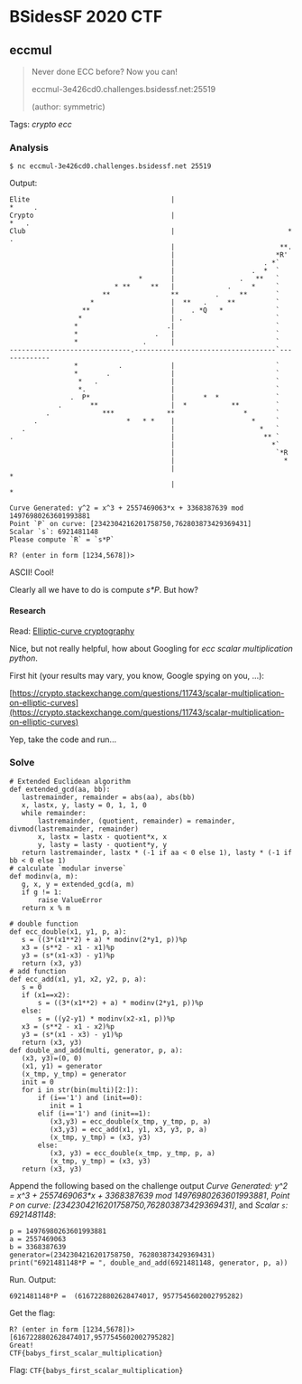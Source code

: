 # BSidesSF 2020 CTF

## eccmul

> Never done ECC before? Now you can!
>
> eccmul-3e426cd0.challenges.bsidessf.net:25519
>
> (author: symmetric)

Tags: _crypto_ _ecc_

### Analysis

```
$ nc eccmul-3e426cd0.challenges.bsidessf.net 25519
```

Output:

```
Elite                                   |                               *     .
Crypto                                  |                              *   .
Club                                    |                            *  .
                                        |                          **.
                                        |                         *R'
                                        |                      . *`
                                        |                   .  *  `
                                *       |                .   **   `
                          * **     **   |             .     *     `
                       **               **         .     **       `
                    *                   |  **   .     **          `
                  **                    |    . *Q   *             `
                 *                      | .                       `
                *                      .|                         `
                *                   .   |                         `
                *                .      |                         `
------------------------------.-----------------------------------`-------------
                *          .            |                         `
                *       .               |                         `
                 *   .                  |                         `
                 *.                     |                         `
               .  P*                    |       *  *              `
            .       **                  |  *           **         `
         .             ***             **                 *       `
      .                      *   * *    |                   *     `
   .                                    |                     *   `
.                                       |                      ** `
                                        |                        *`
                                        |                         `*R
                                        |                           *
                                        |                             *
                                        |                               *

Curve Generated: y^2 = x^3 + 2557469063*x + 3368387639 mod 14976980263601993881
Point `P` on curve: [2342304216201758750,762803873429369431]
Scalar `s`: 6921481148
Please compute `R` = `s*P`

R? (enter in form [1234,5678])>
```

ASCII!  Cool!

Clearly all we have to do is compute _s*P_.  But how?

#### Research

Read: [Elliptic-curve cryptography](https://en.wikipedia.org/wiki/Elliptic-curve_cryptography)

Nice, but not really helpful, how about Googling for _ecc scalar multiplication python_.

First hit (your results may vary, you know, Google spying on you, ...):

[https://crypto.stackexchange.com/questions/11743/scalar-multiplication-on-elliptic-curves](https://crypto.stackexchange.com/questions/11743/scalar-multiplication-on-elliptic-curves)

Yep, take the code and run...

### Solve

```
# Extended Euclidean algorithm
def extended_gcd(aa, bb):
   lastremainder, remainder = abs(aa), abs(bb)
   x, lastx, y, lasty = 0, 1, 1, 0
   while remainder:
       lastremainder, (quotient, remainder) = remainder, divmod(lastremainder, remainder)
       x, lastx = lastx - quotient*x, x
       y, lasty = lasty - quotient*y, y
   return lastremainder, lastx * (-1 if aa < 0 else 1), lasty * (-1 if bb < 0 else 1)
# calculate `modular inverse`
def modinv(a, m):
   g, x, y = extended_gcd(a, m)
   if g != 1:
       raise ValueError
   return x % m

# double function
def ecc_double(x1, y1, p, a):
   s = ((3*(x1**2) + a) * modinv(2*y1, p))%p
   x3 = (s**2 - x1 - x1)%p
   y3 = (s*(x1-x3) - y1)%p
   return (x3, y3)
# add function
def ecc_add(x1, y1, x2, y2, p, a):
   s = 0
   if (x1==x2):
       s = ((3*(x1**2) + a) * modinv(2*y1, p))%p
   else:
       s = ((y2-y1) * modinv(x2-x1, p))%p
   x3 = (s**2 - x1 - x2)%p
   y3 = (s*(x1 - x3) - y1)%p
   return (x3, y3)
def double_and_add(multi, generator, p, a):
   (x3, y3)=(0, 0)
   (x1, y1) = generator
   (x_tmp, y_tmp) = generator
   init = 0
   for i in str(bin(multi)[2:]):
       if (i=='1') and (init==0):
          init = 1
       elif (i=='1') and (init==1):
          (x3,y3) = ecc_double(x_tmp, y_tmp, p, a)
          (x3,y3) = ecc_add(x1, y1, x3, y3, p, a)
          (x_tmp, y_tmp) = (x3, y3)
       else:
          (x3, y3) = ecc_double(x_tmp, y_tmp, p, a)
          (x_tmp, y_tmp) = (x3, y3)
   return (x3, y3)
```

Append the following based on the challenge output _Curve Generated: y^2 = x^3 + 2557469063*x + 3368387639 mod 14976980263601993881_, _Point `P` on curve: [2342304216201758750,762803873429369431]_, and _Scalar `s`: 6921481148_:

```
p = 14976980263601993881
a = 2557469063
b = 3368387639
generator=(2342304216201758750, 762803873429369431)
print("6921481148*P = ", double_and_add(6921481148, generator, p, a))
```

Run.  Output:

```
6921481148*P =  (6167228802628474017, 9577545602002795282)
```

Get the flag:

```
R? (enter in form [1234,5678])> [6167228802628474017,9577545602002795282]
Great!
CTF{babys_first_scalar_multiplication}
```

Flag: `CTF{babys_first_scalar_multiplication}`
